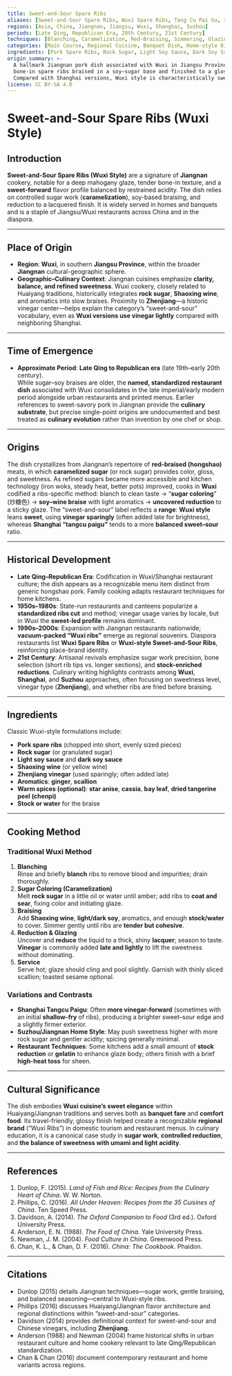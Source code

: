 ```yaml
---
title: Sweet-and-Sour Spare Ribs
aliases: [Sweet-and-Sour Spare Ribs, Wuxi Spare Ribs, Tang Cu Pai Gu, 无锡排骨, 糖醋排骨]
regions: [Asia, China, Jiangnan, Jiangsu, Wuxi, Shanghai, Suzhou]
periods: [Late Qing, Republican Era, 20th Century, 21st Century]
techniques: [Blanching, Caramelization, Red-Braising, Simmering, Glazing]
categories: [Main Course, Regional Cuisine, Banquet Dish, Home-style Dish]
ingredients: [Pork Spare Ribs, Rock Sugar, Light Soy Sauce, Dark Soy Sauce, Shaoxing Wine, Zhenjiang Vinegar, Ginger, Scallion, Star Anise]
origin_summary: >-
  A hallmark Jiangnan pork dish associated with Wuxi in Jiangsu Province, featuring
  bone-in spare ribs braised in a soy–sugar base and finished to a glossy glaze.
  Compared with Shanghai versions, Wuxi style is characteristically sweeter and uses vinegar sparingly.
license: CC BY-SA 4.0
---
```


# Sweet-and-Sour Spare Ribs (Wuxi Style)

## Introduction
**Sweet-and-Sour Spare Ribs (Wuxi Style)** are a signature of **Jiangnan** cookery, notable for a deep mahogany glaze, tender bone-in texture, and a **sweet-forward** flavor profile balanced by restrained acidity. The dish relies on controlled sugar work (**caramelization**), soy-based braising, and reduction to a lacquered finish. It is widely served in homes and banquets and is a staple of Jiangsu/Wuxi restaurants across China and in the diaspora.

---

## Place of Origin
- **Region**: **Wuxi**, in southern **Jiangsu Province**, within the broader **Jiangnan** cultural-geographic sphere.  
- **Geographic–Culinary Context**: Jiangnan cuisines emphasize **clarity, balance, and refined sweetness**. Wuxi cookery, closely related to Huaiyang traditions, historically integrates **rock sugar**, **Shaoxing wine**, and aromatics into slow braises. Proximity to **Zhenjiang**—a historic vinegar center—helps explain the category’s “sweet-and-sour” vocabulary, even as **Wuxi versions use vinegar lightly** compared with neighboring Shanghai.

---

## Time of Emergence
- **Approximate Period**: **Late Qing to Republican era** (late 19th–early 20th century).  
While sugar–soy braises are older, the **named, standardized restaurant dish** associated with Wuxi consolidates in the late imperial/early modern period alongside urban restaurants and printed menus. Earlier references to sweet-savory pork in Jiangnan provide the **culinary substrate**, but precise single-point origins are undocumented and best treated as **culinary evolution** rather than invention by one chef or shop.

---

## Origins
The dish crystallizes from Jiangnan’s repertoire of **red-braised (hongshao)** meats, in which **caramelized sugar** (or rock sugar) provides color, gloss, and sweetness. As refined sugars became more accessible and kitchen technology (iron woks, steady heat, better pots) improved, cooks in **Wuxi** codified a ribs-specific method: blanch to clean taste → “**sugar coloring**” (炒糖色) → **soy–wine braise** with light aromatics → **uncovered reduction** to a sticky glaze. The “sweet-and-sour” label reflects a **range**: **Wuxi style** leans **sweet**, using **vinegar sparingly** (often added late for brightness), whereas **Shanghai “tangcu paigu”** tends to a more **balanced sweet–sour** ratio.

---

## Historical Development
- **Late Qing–Republican Era**: Codification in Wuxi/Shanghai restaurant culture; the dish appears as a recognizable menu item distinct from generic hongshao pork. Family cooking adapts restaurant techniques for home kitchens.  
- **1950s–1980s**: State-run restaurants and canteens popularize a **standardized ribs cut** and method; vinegar usage varies by locale, but in Wuxi the **sweet-led profile** remains dominant.  
- **1990s–2000s**: Expansion with Jiangnan restaurants nationwide; **vacuum-packed “Wuxi ribs”** emerge as regional souvenirs. Diaspora restaurants list **Wuxi Spare Ribs** or **Wuxi-style Sweet-and-Sour Ribs**, reinforcing place-brand identity.  
- **21st Century**: Artisanal revivals emphasize sugar work precision, bone selection (short rib tips vs. longer sections), and **stock-enriched reductions**. Culinary writing highlights contrasts among **Wuxi**, **Shanghai**, and **Suzhou** approaches, often focusing on sweetness level, vinegar type (**Zhenjiang**), and whether ribs are fried before braising.

---

## Ingredients
Classic Wuxi-style formulations include:
- **Pork spare ribs** (chopped into short, evenly sized pieces)  
- **Rock sugar** (or granulated sugar)  
- **Light soy sauce** and **dark soy sauce**  
- **Shaoxing wine** (or yellow wine)  
- **Zhenjiang vinegar** (used sparingly; often added late)  
- **Aromatics**: **ginger**, **scallion**  
- **Warm spices (optional)**: **star anise**, **cassia**, **bay leaf**, **dried tangerine peel (chenpi)**  
- **Stock or water** for the braise

---

## Cooking Method
### Traditional Wuxi Method
1. **Blanching**  
   Rinse and briefly **blanch** ribs to remove blood and impurities; drain thoroughly.  
2. **Sugar Coloring (Caramelization)**  
   Melt **rock sugar** in a little oil or water until amber; add ribs to **coat and sear**, fixing color and initiating glaze.  
3. **Braising**  
   Add **Shaoxing wine**, **light/dark soy**, aromatics, and enough **stock/water** to cover. Simmer gently until ribs are **tender but cohesive**.  
4. **Reduction & Glazing**  
   Uncover and **reduce** the liquid to a thick, shiny **lacquer**; season to taste. **Vinegar** is commonly added **late and lightly** to lift the sweetness without dominating.  
5. **Service**  
   Serve hot; glaze should cling and pool slightly. Garnish with thinly sliced scallion; toasted sesame optional.

### Variations and Contrasts
- **Shanghai Tangcu Paigu**: Often **more vinegar-forward** (sometimes with an initial **shallow-fry** of ribs), producing a brighter sweet–sour edge and a slightly firmer exterior.  
- **Suzhou/Jiangnan Home Style**: May push sweetness higher with more rock sugar and gentler acidity; spicing generally minimal.  
- **Restaurant Techniques**: Some kitchens add a small amount of **stock reduction** or **gelatin** to enhance glaze body; others finish with a brief **high-heat toss** for sheen.

---

## Cultural Significance
The dish embodies **Wuxi cuisine’s sweet elegance** within Huaiyang/Jiangnan traditions and serves both as **banquet fare** and **comfort food**. Its travel-friendly, glossy finish helped create a recognizable **regional brand** (“Wuxi Ribs”) in domestic tourism and restaurant menus. In culinary education, it is a canonical case study in **sugar work**, **controlled reduction**, and **the balance of sweetness with umami and light acidity**.

---

## References
1. Dunlop, F. (2015). *Land of Fish and Rice: Recipes from the Culinary Heart of China*. W. W. Norton.  
2. Phillips, C. (2016). *All Under Heaven: Recipes from the 35 Cuisines of China*. Ten Speed Press.  
3. Davidson, A. (2014). *The Oxford Companion to Food* (3rd ed.). Oxford University Press.  
4. Anderson, E. N. (1988). *The Food of China*. Yale University Press.  
5. Newman, J. M. (2004). *Food Culture in China*. Greenwood Press.  
6. Chan, K. L., & Chan, D. F. (2016). *China: The Cookbook*. Phaidon.

---

## Citations
- Dunlop (2015) details Jiangnan techniques—sugar work, gentle braising, and balanced seasoning—central to Wuxi-style ribs.  
- Phillips (2016) discusses Huaiyang/Jiangnan flavor architecture and regional distinctions within “sweet-and-sour” categories.  
- Davidson (2014) provides definitional context for sweet-and-sour and Chinese vinegars, including **Zhenjiang**.  
- Anderson (1988) and Newman (2004) frame historical shifts in urban restaurant culture and home cookery relevant to late Qing/Republican standardization.  
- Chan & Chan (2016) document contemporary restaurant and home variants across regions.

